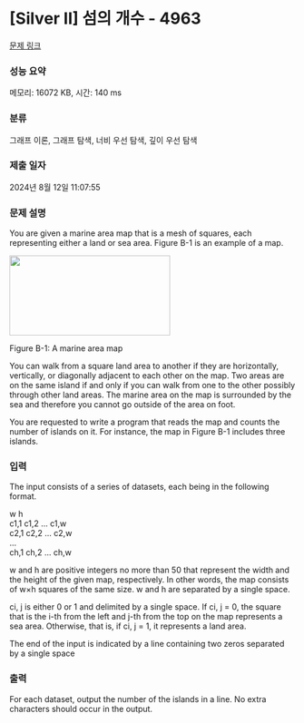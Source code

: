 # [Silver II] 섬의 개수 - 4963 

[문제 링크](https://www.acmicpc.net/problem/4963) 

### 성능 요약

메모리: 16072 KB, 시간: 140 ms

### 분류

그래프 이론, 그래프 탐색, 너비 우선 탐색, 깊이 우선 탐색

### 제출 일자

2024년 8월 12일 11:07:55

### 문제 설명

<p>You are given a marine area map that is a mesh of squares, each representing either a land or sea area. Figure B-1 is an example of a map.</p>

<p><img alt="" src="https://www.acmicpc.net/upload/images/island.png" style="height:141px; width:283px"></p>

<p>Figure B-1: A marine area map</p>

<p>You can walk from a square land area to another if they are horizontally, vertically, or diagonally adjacent to each other on the map. Two areas are on the same island if and only if you can walk from one to the other possibly through other land areas. The marine area on the map is surrounded by the sea and therefore you cannot go outside of the area on foot.</p>

<p>You are requested to write a program that reads the map and counts the number of islands on it. For instance, the map in Figure B-1 includes three islands.</p>

### 입력 

 <p>The input consists of a series of datasets, each being in the following format.</p>

<p>w h<br>
c1,1 c1,2 ... c1,w<br>
c2,1 c2,2 ... c2,w<br>
...<br>
ch,1 ch,2 ... ch,w</p>

<p>w and h are positive integers no more than 50 that represent the width and the height of the given map, respectively. In other words, the map consists of w×h squares of the same size. w and h are separated by a single space.</p>

<p>ci, j is either 0 or 1 and delimited by a single space. If ci, j = 0, the square that is the i-th from the left and j-th from the top on the map represents a sea area. Otherwise, that is, if ci, j = 1, it represents a land area.</p>

<p>The end of the input is indicated by a line containing two zeros separated by a single space</p>

### 출력 

 <p>For each dataset, output the number of the islands in a line. No extra characters should occur in the output.</p>

